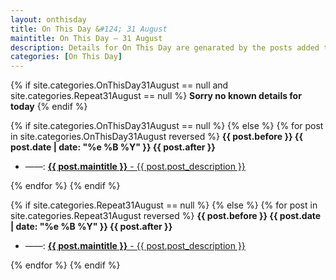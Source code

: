 ```yaml
---
layout: onthisday
title: On This Day &#124; 31 August
maintitle: On This Day — 31 August
description: Details for On This Day are genarated by the posts added to the website so the content is subject to changes/updates over time.
categories: [On This Day]
---
```


{% if site.categories.OnThisDay31August == null and site.categories.Repeat31August == null %}
<strong>Sorry no known details for today</strong>
{% endif %}

{% if site.categories.OnThisDay31August == null %}
{% else %}
{% for post in site.categories.OnThisDay31August reversed %}
<strong>{{ post.before }} {{ post.date | date: "%e %B %Y" }} {{ post.after }}</strong>
<ul>
<li> ——: <a href="{{ post.url }}"><strong>{{ post.maintitle }}</strong> - {{ post.post_description }}</a></li>
</ul>
{% endfor %}
{% endif %}

{% if site.categories.Repeat31August == null %}
{% else %}
{% for post in site.categories.Repeat31August reversed %}
<strong>{{ post.before }} {{ post.date | date: "%e %B %Y" }} {{ post.after }}</strong>
<ul>
<li> ——: <a href="{{ post.url }}"><strong>{{ post.maintitle }}</strong> - {{ post.post_description }}</a></li>
</ul>
{% endfor %}
{% endif %}
